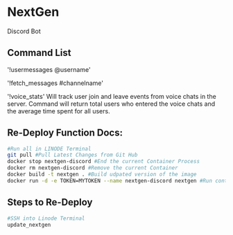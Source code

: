 # NextGen

Discord Bot

## Command List

'!usermessages @username' 

'!fetch_messages #channelname' 

'!voice_stats' Will track user join and leave events from voice chats in the server. Command will return total users who entered the voice chats and the average time spent for all users.

## Re-Deploy Function Docs:

```sh
#Run all in LINODE Terminal
git pull #Pull Latest Changes from Git Hub
docker stop nextgen-discord #End the current Container Process
docker rm nextgen-discord #Remove the current Container
docker build -t nextgen . #Build udpated version of the image
docker run -d -e TOKEN=MYTOKEN --name nextgen-discord nextgen #Run container with latest image
```
## Steps to Re-Deploy

```sh
#SSH into Linode Terminal
update_nextgen
```